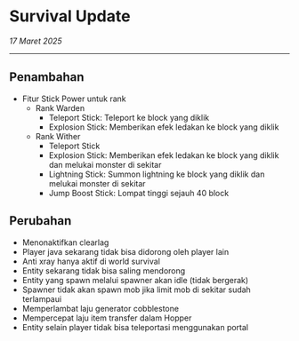 # Survival Update

_17 Maret 2025_

---

## Penambahan

- Fitur Stick Power untuk rank
  - Rank Warden
    - Teleport Stick: Teleport ke block yang diklik
    - Explosion Stick: Memberikan efek ledakan ke block yang diklik
  - Rank Wither
    - Teleport Stick
    - Explosion Stick: Memberikan efek ledakan ke block yang diklik dan melukai monster di sekitar
    - Lightning Stick: Summon lightning ke block yang diklik dan melukai monster di sekitar
    - Jump Boost Stick: Lompat tinggi sejauh 40 block

## Perubahan

- Menonaktifkan clearlag
- Player java sekarang tidak bisa didorong oleh player lain
- Anti xray hanya aktif di world survival
- Entity sekarang tidak bisa saling mendorong
- Entity yang spawn melalui spawner akan idle (tidak bergerak)
- Spawner tidak akan spawn mob jika limit mob di sekitar sudah terlampaui
- Memperlambat laju generator cobblestone
- Mempercepat laju item transfer dalam Hopper
- Entity selain player tidak bisa teleportasi menggunakan portal